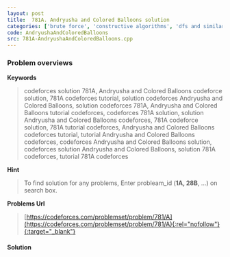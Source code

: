 ```yaml
---
layout: post
title:  781A. Andryusha and Colored Balloons solution
categories: ['brute force', 'constructive algorithms', 'dfs and similar', 'graphs', 'greedy', 'trees']
code: AndryushaAndColoredBalloons
src: 781A-AndryushaAndColoredBalloons.cpp
---
```

### **Problem overviews**

**Keywords**
> codeforces solution 781A, Andryusha and Colored Balloons codeforce solution, 781A codeforces tutorial, solution codeforces Andryusha and Colored Balloons, solution codeforces 781A, Andryusha and Colored Balloons tutorial codeforces, codeforces 781A solution, solution Andryusha and Colored Balloons codeforces, 781A codeforce solution, 781A tutorial codeforces, Andryusha and Colored Balloons codeforces tutorial, tutorial Andryusha and Colored Balloons codeforces, codeforces Andryusha and Colored Balloons solution, codeforces solution Andryusha and Colored Balloons, solution 781A codeforces, tutorial 781A codeforces

**Hint**
> To find solution for any problems, Enter probleam_id (**1A, 28B**, ...) on search box. 

**Problems Url**
> [https://codeforces.com/problemset/problem/781/A](https://codeforces.com/problemset/problem/781/A){:rel="nofollow"}{:target="_blank"}

#### **Solution**



